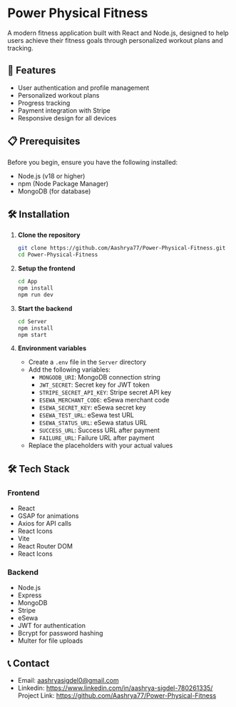 # Power Physical Fitness

A modern fitness application built with React and Node.js, designed to help users achieve their fitness goals through personalized workout plans and tracking.

## 🚀 Features

- User authentication and profile management
- Personalized workout plans
- Progress tracking
- Payment integration with Stripe
- Responsive design for all devices

## 📋 Prerequisites

Before you begin, ensure you have the following installed:
- Node.js (v18 or higher)
- npm (Node Package Manager)
- MongoDB (for database)

## 🛠️ Installation

1. **Clone the repository**
   ```bash
   git clone https://github.com/Aashrya77/Power-Physical-Fitness.git
   cd Power-Physical-Fitness
   ```

2. **Setup the frontend**
   ```bash
   cd App
   npm install
   npm run dev
   ```

3. **Start the backend**
   ```bash
   cd Server
   npm install
   npm start
   ```

4. **Environment variables**
   - Create a `.env` file in the `Server` directory
   - Add the following variables:
     - `MONGODB_URI`: MongoDB connection string
     - `JWT_SECRET`: Secret key for JWT token
     - `STRIPE_SECRET_API_KEY`: Stripe secret API key
     - `ESEWA_MERCHANT_CODE`: eSewa merchant code
     - `ESEWA_SECRET_KEY`: eSewa secret key
     - `ESEWA_TEST_URL`: eSewa test URL
     - `ESEWA_STATUS_URL`: eSewa status URL
     - `SUCCESS_URL`: Success URL after payment
     - `FAILURE_URL`: Failure URL after payment
   - Replace the placeholders with your actual values


## 🛠️ Tech Stack

### Frontend
- React
- GSAP for animations
- Axios for API calls
- React Icons
- Vite
- React Router DOM
- React Icons

### Backend
- Node.js
- Express
- MongoDB
- Stripe
- eSewa
- JWT for authentication
- Bcrypt for password hashing
- Multer for file uploads

## 📞 Contact
- Email: aashryasigdel0@gmail.com
- Linkedin: https://www.linkedin.com/in/aashrya-sigdel-780261335/
Project Link: https://github.com/Aashrya77/Power-Physical-Fitness